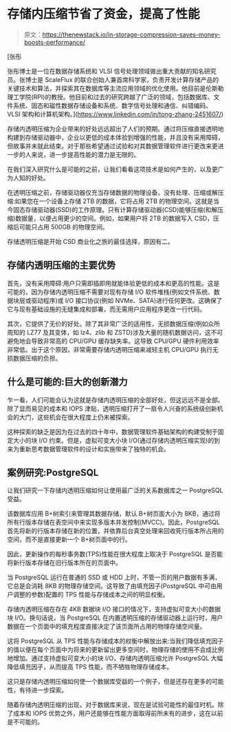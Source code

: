 # 存储内压缩节省了资金，提高了性能

> 原文：<https://thenewstack.io/in-storage-compression-saves-money-boosts-performance/>

[](https://www.linkedin.com/in/tong-zhang-2451607/)

 [张彤

张彤博士是一位在数据存储系统和 VLSI 信号处理领域做出重大贡献的知名研究员。张博士是 ScaleFlux 的联合创始人兼首席科学家，负责开发计算存储产品的关键技术和算法，并探索其在数据库等主流应用领域的优化使用。他目前是伦斯勒理工学院(RPI)的教授。他目前和过去的研究跨越了广泛的领域，包括数据库、文件系统、固态和磁性数据存储设备和系统、数字信号处理和通信、纠错编码、VLSI 架构和计算机架构。](https://www.linkedin.com/in/tong-zhang-2451607/) [](https://www.linkedin.com/in/tong-zhang-2451607/)

存储内透明压缩为企业带来的好处远远超出了人们的预期。通过将压缩直接透明地构建到存储驱动器中，企业以更低的成本体验到增强的性能，并且没有采用障碍，但故事并未就此结束。对于那些希望通过试验和对其数据管理软件进行更改来更进一步的人来说，进一步提高性能的潜力是无限的。

在我们深入研究什么是可能的之前，让我们看看这项技术是如何产生的，以及更广为人知的好处。

在透明压缩之前，存储驱动器仅充当存储数据的物理设备。没有处理、压缩或解压缩:如果您在一个设备上存储 2TB 的数据，它将占用 2TB 的物理空间。这就是当今固态存储驱动器(SSD)的工作原理。只有计算存储驱动器(CSD)能够压缩(和解压缩)数据量，以便占用更少的空间。例如，如果用户将 2TB 的数据写入 CSD，压缩后可能只占用 500GB 的物理空间。

存储透明压缩是开始 CSD 商业化之旅的最佳选择，原因有二。

## **存储内透明压缩的主要优势**

首先，没有采用障碍:用户只需即插即用就能体验更低的成本和更高的性能。这是可能的，因为存储内透明压缩不需要对现有存储 I/O 软件堆栈(例如文件系统、数据块层或驱动程序)或 I/O 接口协议(例如 NVMe、SATA)进行任何更改。这确保了它与现有基础设施的无缝集成和部署，而无需用户应用程序更改一行代码。

其次，它提供了无价的好处。除了其非常广泛的适用性，无损数据压缩(例如众所周知的 LZ77 及其变体，如 lz4、zlib 和 ZSTD)涉及大量的随机数据访问，这不可避免地会导致非常高的 CPU/GPU 缓存缺失率。这导致 CPU/GPU 硬件利用效率非常低。出于这个原因，非常需要存储内透明压缩来减轻主机 CPU/GPU 执行无损数据压缩的负担。

## **什么是可能的:巨大的创新潜力**

乍一看，人们可能会认为这就是存储内透明压缩的全部好处，但这远远不是全部。除了显而易见的成本和 IOPS 津贴，透明压缩打开了一扇令人兴奋的系统级创新机会的大门，这些机会在很大程度上仍未被探索。

这种探索的缺乏是因为在过去的四十年中，数据管理软件基础架构的构建受制于固定大小的块 I/O 约束。但是，虚拟可变大小块 I/O(通过存储内透明压缩实现)的到来为重新思考数据管理软件的设计和实施带来了独特的机会。

## **案例研究:PostgreSQL**

让我们研究一下存储内透明压缩如何让使用最广泛的关系数据库之一 PostgreSQL 受益。

该数据库应用 B+树索引来管理其数据存储，默认 B+树页面大小为 8KB，通过将所有行版本存储在表空间中来实现多版本并发控制(MVCC)。因此，PostgreSQL 首先将新的行版本存储在新的位置，并依靠后台真空处理来回收死行版本所占用的空间，而不是直接更新一个 B+树页面中的行。

因此，更新操作的每秒事务数(TPS)性能在很大程度上取决于 PostgreSQL 是否能将新行版本存储在旧行版本所在的页面中。

当 PostgreSQL 运行在普通的 SSD 或 HDD 上时，不管一页的用户数据有多满，它总是会消耗 8KB 的物理存储空间。这导致了由填充因子(PostgreSQL 中可由用户调整的参数)配置的 TPS 性能与存储成本之间的明显权衡。

存储内透明压缩在存在 4KB 数据块 I/O 接口的情况下，支持虚拟可变大小的数据块 I/O。换句话说，当 PostgreSQL 在内置透明压缩的存储驱动器上运行时，用户数据在一个页面中的填充程度直接决定了该页面所占用的物理存储空间量。

这将 PostgreSQL 从 TPS 性能与存储成本的权衡中解放出来:当我们降低填充因子的值以便在每个页面中为将来的更新留出更多空间时，物理存储的使用不会成比例地增加。通过支持虚拟可变大小的块 I/O，存储内透明压缩允许 PostgreSQL 大幅降低填充因子，从而提高 TPS 性能，而不牺牲物理存储成本。

这只是存储内透明压缩如何使一个数据库受益的一个例子，但是还存在更多的可能性，有待进一步探索。

随着存储内透明压缩的出现，对于数据库来说，现在是试验可能性的最佳时机。除了成本和 IOPS 优势之外，用户还能够在性能方面取得前所未有的进步，这在以前是不可能的。

<svg xmlns:xlink="http://www.w3.org/1999/xlink" viewBox="0 0 68 31" version="1.1"><title>Group</title> <desc>Created with Sketch.</desc></svg>